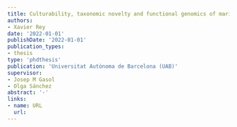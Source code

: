 ```yaml
---
title: Culturability, taxonomic novelty and functional genomics of marine bacteria with different trophic strategies
authors:
- Xavier Rey
date: '2022-01-01'
publishDate: '2022-01-01'
publication_types:
- thesis
type: 'phdthesis'
publication: 'Universitat Autònoma de Barcelona (UAB)'
supervisor:
- Josep M Gasol
- Olga Sánchez
abstract: '-'
links:
- name: URL
  url:    
---
```

